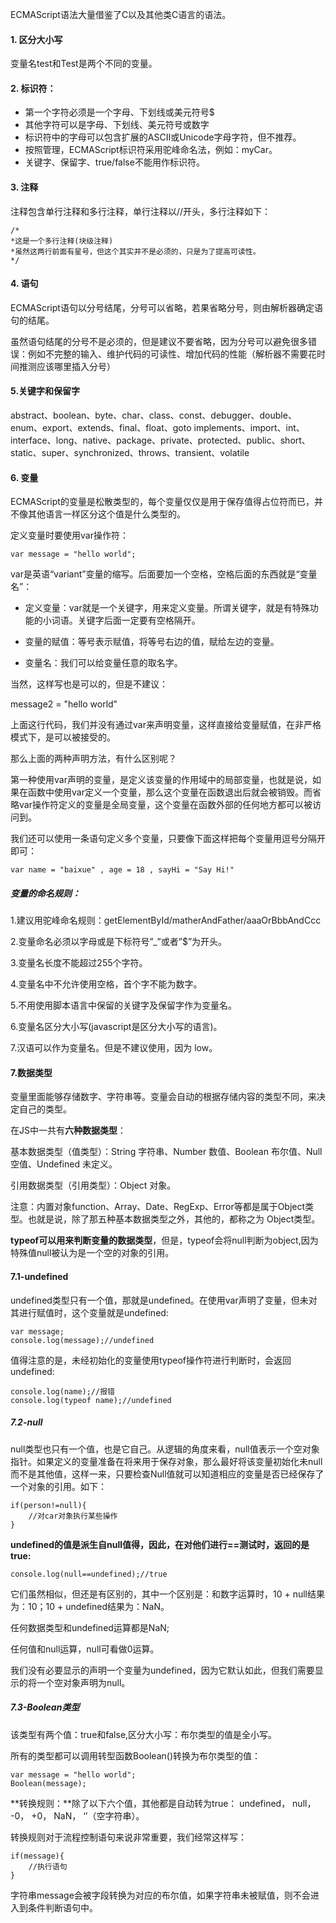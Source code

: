 ECMAScript语法大量借鉴了C以及其他类C语言的语法。

#### 1. 区分大小写
变量名test和Test是两个不同的变量。


#### 2. 标识符：

* 第一个字符必须是一个字母、下划线或美元符号$
* 其他字符可以是字母、下划线、美元符号或数字
* 标识符中的字母可以包含扩展的ASCII或Unicode字母字符，但不推荐。
* 按照管理，ECMAScript标识符采用驼峰命名法，例如：myCar。
* 关键字、保留字、true/false不能用作标识符。

#### 3. 注释
注释包含单行注释和多行注释，单行注释以//开头，多行注释如下：

```
/*
*这是一个多行注释(块级注释)
*虽然这两行前面有星号，但这个其实并不是必须的，只是为了提高可读性。
*/
```

#### 4. 语句
ECMAScript语句以分号结尾，分号可以省略，若果省略分号，则由解析器确定语句的结尾。

虽然语句结尾的分号不是必须的，但是建议不要省略，因为分号可以避免很多错误：例如不完整的输入、维护代码的可读性、增加代码的性能（解析器不需要花时间推测应该哪里插入分号）

#### 5.关键字和保留字

abstract、boolean、byte、char、class、const、debugger、double、enum、export、extends、final、float、goto
implements、import、int、interface、long、native、package、private、protected、public、short、static、super、synchronized、throws、transient、volatile

#### 6. 变量
ECMAScript的变量是松散类型的，每个变量仅仅是用于保存值得占位符而已，并不像其他语言一样区分这个值是什么类型的。

定义变量时要使用var操作符：

```
var message = "hello world";
```
var是英语“variant”变量的缩写。后面要加一个空格，空格后面的东西就是“变量名”：

* 定义变量：var就是一个关键字，用来定义变量。所谓关键字，就是有特殊功能的小词语。关键字后面一定要有空格隔开。

* 变量的赋值：等号表示赋值，将等号右边的值，赋给左边的变量。

* 变量名：我们可以给变量任意的取名字。

当然，这样写也是可以的，但是不建议：

message2 = "hello world"

上面这行代码，我们并没有通过var来声明变量，这样直接给变量赋值，在非严格模式下，是可以被接受的。

那么上面的两种声明方法，有什么区别呢？

第一种使用var声明的变量，是定义该变量的作用域中的局部变量，也就是说，如果在函数中使用var定义一个变量，那么这个变量在函数退出后就会被销毁。而省略var操作符定义的变量是全局变量，这个变量在函数外部的任何地方都可以被访问到。

我们还可以使用一条语句定义多个变量，只要像下面这样把每个变量用逗号分隔开即可：

```
var name = "baixue" , age = 18 , sayHi = "Say Hi!"
```

##### 变量的命名规则：

1.建议用驼峰命名规则：getElementById/matherAndFather/aaaOrBbbAndCcc

2.变量命名必须以字母或是下标符号”_”或者”$”为开头。

3.变量名长度不能超过255个字符。

4.变量名中不允许使用空格，首个字不能为数字。

5.不用使用脚本语言中保留的关键字及保留字作为变量名。

6.变量名区分大小写(javascript是区分大小写的语言)。

7.汉语可以作为变量名。但是不建议使用，因为 low。


#### 7.数据类型

变量里面能够存储数字、字符串等。变量会自动的根据存储内容的类型不同，来决定自己的类型。

在JS中一共有**六种数据类型**：

基本数据类型（值类型）：String 字符串、Number 数值、Boolean 布尔值、Null 空值、Undefined 未定义。

引用数据类型（引用类型）：Object 对象。

注意：内置对象function、Array、Date、RegExp、Error等都是属于Object类型。也就是说，除了那五种基本数据类型之外，其他的，都称之为 Object类型。

**typeof可以用来判断变量的数据类型**，但是，typeof会将null判断为object,因为特殊值null被认为是一个空的对象的引用。

#### 7.1-undefined

undefined类型只有一个值，那就是undefined。在使用var声明了变量，但未对其进行赋值时，这个变量就是undefined:

```
var message;
console.log(message);//undefined
```

值得注意的是，未经初始化的变量使用typeof操作符进行判断时，会返回undefined:

```
console.log(name);//报错
console.log(typeof name);//undefined
```

##### 7.2-null
null类型也只有一个值，也是它自己。从逻辑的角度来看，null值表示一个空对象指针。如果定义的变量准备在将来用于保存对象，那么最好将该变量初始化未null而不是其他值，这样一来，只要检查Null值就可以知道相应的变量是否已经保存了一个对象的引用。如下：

```
if(person!=null){
	//对car对象执行某些操作
}
```

**undefined的值是派生自null值得，因此，在对他们进行==测试时，返回的是true:**

```
console.log(null==undefined);//true
```

它们虽然相似，但还是有区别的，其中一个区别是：和数字运算时，10 + null结果为：10；10 + undefined结果为：NaN。

任何数据类型和undefined运算都是NaN;

任何值和null运算，null可看做0运算。

我们没有必要显示的声明一个变量为undefined，因为它默认如此，但我们需要显示的将一个空对象声明为null。

##### 7.3-Boolean类型

该类型有两个值：true和false,区分大小写：布尔类型的值是全小写。

所有的类型都可以调用转型函数Boolean()转换为布尔类型的值：

```
var message = "hello world";
Boolean(message);
```

**转换规则：**除了以下六个值，其他都是自动转为true：
undefined，
null，
-0，
+0，
NaN，
‘’（空字符串）。

转换规则对于流程控制语句来说非常重要，我们经常这样写：

```
if(message){
	//执行语句
}
```
字符串message会被字段转换为对应的布尔值，如果字符串未被赋值，则不会进入到条件判断语句中。


